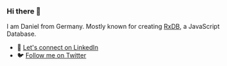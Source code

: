 ### Hi there 👋

I am Daniel from Germany. Mostly known for creating [RxDB](https://rxdb.info/), a JavaScript Database.

- 🔗 [Let's connect on LinkedIn](https://www.linkedin.com/in/danielmeyerdev/)
- 🐦 [Follow me on Twitter](https://twitter.com/pubkeypubkey)

